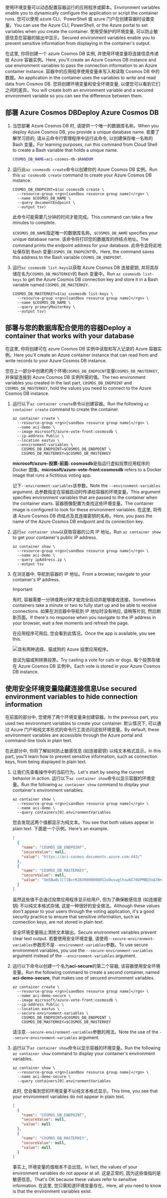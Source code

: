 <span data-ttu-id="b1ffb-101">使用环境变量可以动态配置容器运行的应用程序或脚本。</span><span class="sxs-lookup"><span data-stu-id="b1ffb-101">Environment variables enable you to dynamically configure the application or script the container runs.</span></span> <span data-ttu-id="b1ffb-102">您可以使用 azure CLI、PowerShell 或 azure 门户在创建容器时设置变量。</span><span class="sxs-lookup"><span data-stu-id="b1ffb-102">You can use the Azure CLI, PowerShell, or the Azure portal to set variables when you create the container.</span></span> <span data-ttu-id="b1ffb-103">使用受保护的环境变量, 可以防止敏感信息在容器的输出中显示。</span><span class="sxs-lookup"><span data-stu-id="b1ffb-103">Secured environment variables enable you to prevent sensitive information from displaying in the container's output.</span></span>

<span data-ttu-id="b1ffb-104">在这里, 你将创建一个 azure Cosmos DB 实例, 并使用环境变量将连接信息传递给 Azure 容器实例。</span><span class="sxs-lookup"><span data-stu-id="b1ffb-104">Here, you'll create an Azure Cosmos DB instance and use environment variables to pass the connection information to an Azure container instance.</span></span> <span data-ttu-id="b1ffb-105">容器中的应用程序使用变量来写入和读取 Cosmos DB 中的数据。</span><span class="sxs-lookup"><span data-stu-id="b1ffb-105">An application in the container uses the variables to write and read data from Cosmos DB.</span></span> <span data-ttu-id="b1ffb-106">您将创建环境变量和安全环境变量, 以便您可以看到它们之间的差异。</span><span class="sxs-lookup"><span data-stu-id="b1ffb-106">You will create both an environment variable and a secured environment variable so you can see the difference between them.</span></span>

## <a name="deploy-azure-cosmos-db"></a><span data-ttu-id="b1ffb-107">部署 Azure Cosmos DB</span><span class="sxs-lookup"><span data-stu-id="b1ffb-107">Deploy Azure Cosmos DB</span></span>

1. <span data-ttu-id="b1ffb-108">当您部署 Azure Cosmos DB 时, 请提供一个唯一的数据库名称。</span><span class="sxs-lookup"><span data-stu-id="b1ffb-108">When you deploy Azure Cosmos DB, you provide a unique database name.</span></span> <span data-ttu-id="b1ffb-109">若要了解学习目的, 请从云命令行管理程序中运行此命令, 以创建保存唯一名称的 Bash 变量。</span><span class="sxs-lookup"><span data-stu-id="b1ffb-109">For learning purposes, run this command from Cloud Shell to create a Bash variable that holds a unique name.</span></span>

    ```bash
    COSMOS_DB_NAME=aci-cosmos-db-$RANDOM
    ```

1. <span data-ttu-id="b1ffb-110">运行此`az cosmosdb create`命令以创建你的 Azure Cosmos DB 实例。</span><span class="sxs-lookup"><span data-stu-id="b1ffb-110">Run this `az cosmosdb create` command to create your Azure Cosmos DB instance.</span></span>

    ```azurecli
    COSMOS_DB_ENDPOINT=$(az cosmosdb create \
      --resource-group <rgn>[sandbox resource group name]</rgn> \
      --name $COSMOS_DB_NAME \
      --query documentEndpoint \
      --output tsv)
    ```

    <span data-ttu-id="b1ffb-111">此命令可能需要几分钟的时间才能完成。</span><span class="sxs-lookup"><span data-stu-id="b1ffb-111">This command can take a few minutes to complete.</span></span>

    <span data-ttu-id="b1ffb-112">`$COSMOS_DB_NAME`指定唯一的数据库名称。</span><span class="sxs-lookup"><span data-stu-id="b1ffb-112">`$COSMOS_DB_NAME` specifies your unique database name.</span></span> <span data-ttu-id="b1ffb-113">该命令将打印您的数据库的终结点地址。</span><span class="sxs-lookup"><span data-stu-id="b1ffb-113">The command prints the endpoint address for your database.</span></span> <span data-ttu-id="b1ffb-114">此命令会将此地址保存到 Bash 变量`COSMOS_DB_ENDPOINT`中。</span><span class="sxs-lookup"><span data-stu-id="b1ffb-114">Here, the command saves this address to the Bash variable `COSMOS_DB_ENDPOINT`.</span></span>

1. <span data-ttu-id="b1ffb-115">运行`az cosmosdb list-keys`以获取 Azure Cosmos DB 连接密钥, 并将其存储在名为`COSMOS_DB_MASTERKEY`的 Bash 变量中。</span><span class="sxs-lookup"><span data-stu-id="b1ffb-115">Run `az cosmosdb list-keys` to get the Azure Cosmos DB connection key and store it in a Bash variable named `COSMOS_DB_MASTERKEY`.</span></span>

    ```azurecli
    COSMOS_DB_MASTERKEY=$(az cosmosdb list-keys \
      --resource-group <rgn>[sandbox resource group name]</rgn> \
      --name $COSMOS_DB_NAME \
      --query primaryMasterKey \
      --output tsv)
    ```

## <a name="deploy-a-container-that-works-with-your-database"></a><span data-ttu-id="b1ffb-116">部署与您的数据库配合使用的容器</span><span class="sxs-lookup"><span data-stu-id="b1ffb-116">Deploy a container that works with your database</span></span>

<span data-ttu-id="b1ffb-117">在这里, 你将创建可在 azure Cosmos DB 实例中读取和写入记录的 Azure 容器实例。</span><span class="sxs-lookup"><span data-stu-id="b1ffb-117">Here you'll create an Azure container instance that can read from and write records to your Azure Cosmos DB instance.</span></span>

<span data-ttu-id="b1ffb-118">您在上一部分中创建的两个环境`COSMOS_DB_ENDPOINT`变量`COSMOS_DB_MASTERKEY`, 并保留连接到 Azure Cosmos DB 实例所需的值。</span><span class="sxs-lookup"><span data-stu-id="b1ffb-118">The two environment variables you created in the last part, `COSMOS_DB_ENDPOINT` and `COSMOS_DB_MASTERKEY`, hold the values you need to connect to the Azure Cosmos DB instance.</span></span>

1. <span data-ttu-id="b1ffb-119">运行以下`az container create`命令以创建容器。</span><span class="sxs-lookup"><span data-stu-id="b1ffb-119">Run the following `az container create` command to create the container.</span></span>

    ```azurecli
    az container create \
      --resource-group <rgn>[sandbox resource group name]</rgn> \
      --name aci-demo \
      --image microsoft/azure-vote-front:cosmosdb \
      --ip-address Public \
      --location eastus \
      --environment-variables \
        COSMOS_DB_ENDPOINT=$COSMOS_DB_ENDPOINT \
        COSMOS_DB_MASTERKEY=$COSMOS_DB_MASTERKEY
    ```

    <span data-ttu-id="b1ffb-120">**microsoft/azure-投票-前面: cosmosdb**是指运行虚拟投票应用程序的 Docker 图像。</span><span class="sxs-lookup"><span data-stu-id="b1ffb-120">**microsoft/azure-vote-front:cosmosdb** refers to a Docker image that runs a fictitious voting app.</span></span>

    <span data-ttu-id="b1ffb-121">记下`--environment-variables`该参数。</span><span class="sxs-lookup"><span data-stu-id="b1ffb-121">Note the `--environment-variables` argument.</span></span> <span data-ttu-id="b1ffb-122">此参数指定在容器启动时传递给容器的环境变量。</span><span class="sxs-lookup"><span data-stu-id="b1ffb-122">This argument specifies environment variables that are passed to the container when the container starts.</span></span> <span data-ttu-id="b1ffb-123">容器图像配置为查找这些环境变量。</span><span class="sxs-lookup"><span data-stu-id="b1ffb-123">The container image is configured to look for these environment variables.</span></span> <span data-ttu-id="b1ffb-124">在这里, 将传递 Azure Cosmos DB 终结点及其连接密钥的名称。</span><span class="sxs-lookup"><span data-stu-id="b1ffb-124">Here, you pass the name of the Azure Cosmos DB endpoint and its connection key.</span></span>

1. <span data-ttu-id="b1ffb-125">运行`az container show`以获取容器的公共 IP 地址。</span><span class="sxs-lookup"><span data-stu-id="b1ffb-125">Run `az container show` to get your container's public IP address.</span></span>

    ```azurecli
    az container show \
      --resource-group <rgn>[sandbox resource group name]</rgn> \
      --name aci-demo \
      --query ipAddress.ip \
      --output tsv
    ```

1. <span data-ttu-id="b1ffb-126">在浏览器中, 导航到容器的 IP 地址。</span><span class="sxs-lookup"><span data-stu-id="b1ffb-126">From a browser, navigate to your container's IP address.</span></span>

    > [!IMPORTANT]
    > <span data-ttu-id="b1ffb-127">有时, 容器需要一分钟或两分钟才能完全启动并能够接收连接。</span><span class="sxs-lookup"><span data-stu-id="b1ffb-127">Sometimes containers take a minute or two to fully start up and be able to receive connections.</span></span> <span data-ttu-id="b1ffb-128">如果在浏览器中导航到 IP 地址时没有响应, 请稍等片刻, 然后刷新页面。</span><span class="sxs-lookup"><span data-stu-id="b1ffb-128">If there's no response when you navigate to the IP address in your browser, wait a few moments and refresh the page.</span></span>

    <span data-ttu-id="b1ffb-129">在应用程序可用后, 您会看到此情况。</span><span class="sxs-lookup"><span data-stu-id="b1ffb-129">Once the app is available, you see this.</span></span>

    ![具有两种选择、猫或狗的 Azure 投票应用程序。](../media/4-azure-vote.png)

    <span data-ttu-id="b1ffb-131">尝试为猫或狗转换投票。</span><span class="sxs-lookup"><span data-stu-id="b1ffb-131">Try casting a vote for cats or dogs.</span></span> <span data-ttu-id="b1ffb-132">每个投票存储在 Azure Cosmos DB 实例中。</span><span class="sxs-lookup"><span data-stu-id="b1ffb-132">Each vote is stored in your Azure Cosmos DB instance.</span></span>

## <a name="use-secured-environment-variables-to-hide-connection-information"></a><span data-ttu-id="b1ffb-133">使用安全环境变量隐藏连接信息</span><span class="sxs-lookup"><span data-stu-id="b1ffb-133">Use secured environment variables to hide connection information</span></span>

<span data-ttu-id="b1ffb-134">在前面的部分中, 您使用了两个环境变量来创建容器。</span><span class="sxs-lookup"><span data-stu-id="b1ffb-134">In the previous part, you used two environment variables to create your container.</span></span> <span data-ttu-id="b1ffb-135">默认情况下, 可以通过 Azure 门户和纯文本形式的命令行工具访问这些环境变量。</span><span class="sxs-lookup"><span data-stu-id="b1ffb-135">By default, these environment variables are accessible through the Azure portal and command-line tools in plain text.</span></span>

<span data-ttu-id="b1ffb-136">在此部分中, 你将了解如何防止敏感信息 (如连接密钥) 以纯文本格式显示。</span><span class="sxs-lookup"><span data-stu-id="b1ffb-136">In this part, you'll learn how to prevent sensitive information, such as connection keys, from being displayed in plain text.</span></span>

1. <span data-ttu-id="b1ffb-137">让我们先查看操作中的当前行为。</span><span class="sxs-lookup"><span data-stu-id="b1ffb-137">Let's start by seeing the current behavior in action.</span></span> <span data-ttu-id="b1ffb-138">运行以下`az container show`命令以显示容器的环境变量。</span><span class="sxs-lookup"><span data-stu-id="b1ffb-138">Run the following `az container show` command to display your container's environment variables.</span></span>

    ```azurecli
    az container show \
      --resource-group <rgn>[sandbox resource group name]</rgn> \
      --name aci-demo \
      --query containers[0].environmentVariables
    ```

    <span data-ttu-id="b1ffb-139">您会发现这两个值都显示为纯文本。</span><span class="sxs-lookup"><span data-stu-id="b1ffb-139">You see that both values appear in plain text.</span></span> <span data-ttu-id="b1ffb-140">下面是一个示例。</span><span class="sxs-lookup"><span data-stu-id="b1ffb-140">Here's an example.</span></span>

    ```json
    [
      {
        "name": "COSMOS_DB_ENDPOINT",
        "secureValue": null,
        "value": "https://aci-cosmos.documents.azure.com:443/"
      },
      {
        "name": "COSMOS_DB_MASTERKEY",
        "secureValue": null,
        "value": "Xm5BwdLlCllBvrR26V00000000S2uOusuglhzwkE7dOPMBQ3oA30n3rKd8PKA13700000000095ynys863Ghgw=="
      }
    ]
    ```

    <span data-ttu-id="b1ffb-141">虽然这些值不会通过投票应用程序显示给用户, 但为了确保敏感信息 (如连接密钥) 不以纯文本格式存储, 这是一种很好的安全做法。</span><span class="sxs-lookup"><span data-stu-id="b1ffb-141">Although these values don't appear to your users through the voting application, it's a good security practice to ensure that sensitive information, such as connection keys, are not stored in plain text.</span></span>

    <span data-ttu-id="b1ffb-142">安全环境变量阻止清除文本输出。</span><span class="sxs-lookup"><span data-stu-id="b1ffb-142">Secure environment variables prevent clear text output.</span></span> <span data-ttu-id="b1ffb-143">若要使用安全环境变量, 请使用`--secure-environment-variables`参数而不是`--environment-variables`参数。</span><span class="sxs-lookup"><span data-stu-id="b1ffb-143">To use secure environment variables, you use the `--secure-environment-variables` argument instead of the `--environment-variables` argument.</span></span>

1. <span data-ttu-id="b1ffb-144">运行以下命令以创建一个名为**aci-secure**的第二个容器, 该容器使用安全环境变量。</span><span class="sxs-lookup"><span data-stu-id="b1ffb-144">Run the following command to create a second container, named **aci-demo-secure**, that makes use of secured environment variables.</span></span>

    ```azurecli
    az container create \
      --resource-group <rgn>[sandbox resource group name]</rgn> \
      --name aci-demo-secure \
      --image microsoft/azure-vote-front:cosmosdb \
      --ip-address Public \
      --location eastus \
      --secure-environment-variables \
        COSMOS_DB_ENDPOINT=$COSMOS_DB_ENDPOINT \
        COSMOS_DB_MASTERKEY=$COSMOS_DB_MASTERKEY
    ```

    <span data-ttu-id="b1ffb-145">请注意`--secure-environment-variables`参数的用法。</span><span class="sxs-lookup"><span data-stu-id="b1ffb-145">Note the use of the `--secure-environment-variables` argument.</span></span>

1. <span data-ttu-id="b1ffb-146">运行以下`az container show`命令以显示容器的环境变量。</span><span class="sxs-lookup"><span data-stu-id="b1ffb-146">Run the following `az container show` command to display your container's environment variables.</span></span>

    ```azurecli
    az container show \
      --resource-group <rgn>[sandbox resource group name]</rgn> \
      --name aci-demo-secure \
      --query containers[0].environmentVariables
    ```

    <span data-ttu-id="b1ffb-147">此时, 您会看到您的环境变量不以纯文本格式显示。</span><span class="sxs-lookup"><span data-stu-id="b1ffb-147">This time, you see that your environment variables do not appear in plain text.</span></span>

    ```json
    [
      {
        "name": "COSMOS_DB_ENDPOINT",
        "secureValue": null,
        "value": null
      },
      {
        "name": "COSMOS_DB_MASTERKEY",
        "secureValue": null,
        "value": null
      }
    ]
    ```

    <span data-ttu-id="b1ffb-148">事实上, 环境变量的值根本不会出现。</span><span class="sxs-lookup"><span data-stu-id="b1ffb-148">In fact, the values of your environment variables do not appear at all.</span></span> <span data-ttu-id="b1ffb-149">这是正常的, 因为这些值指的是敏感信息。</span><span class="sxs-lookup"><span data-stu-id="b1ffb-149">That's OK because these values refer to sensitive information.</span></span> <span data-ttu-id="b1ffb-150">在这里, 您只需知道环境变量存在。</span><span class="sxs-lookup"><span data-stu-id="b1ffb-150">Here, all you need to know is that the environment variables exist.</span></span>
